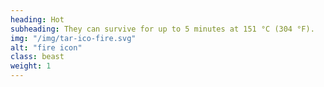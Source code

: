 ```yaml
---
heading: Hot
subheading: They can survive for up to 5 minutes at 151 °C (304 °F).
img: "/img/tar-ico-fire.svg"
alt: "fire icon"
class: beast
weight: 1
---
```

